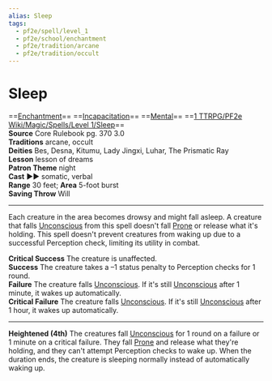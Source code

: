 ```yaml
---
alias: Sleep
tags:
  - pf2e/spell/level_1
  - pf2e/school/enchantment
  - pf2e/tradition/arcane
  - pf2e/tradition/occult
---
```


# Sleep

==[Enchantment](Enchantment.md)== ==[Incapacitation](Incapacitation.md)== ==[Mental](Mental.md)== ==[1 TTRPG/PF2e Wiki/Magic/Spells/Level 1/Sleep](1%20TTRPG/PF2e%20Wiki/Magic/Spells/Level%201/Sleep)==  
__Source__ Core Rulebook pg. 370 3.0  
**Traditions** arcane, occult  
**Deities** Bes, Desna, Kitumu, Lady Jingxi, Luhar, The Prismatic Ray  
**Lesson** lesson of dreams  
**Patron Theme** night  
**Cast** ►► somatic, verbal  
**Range** 30 feet; **Area** 5-foot burst  
**Saving Throw** Will

---

Each creature in the area becomes drowsy and might fall asleep. A creature that falls [Unconscious](Unconscious.md) from this spell doesn't fall [Prone](Prone.md) or release what it's holding. This spell doesn't prevent creatures from waking up due to a successful Perception check, limiting its utility in combat.

**Critical Success** The creature is unaffected.  
**Success** The creature takes a –1 status penalty to Perception checks for 1 round.  
**Failure** The creature falls [Unconscious](Unconscious.md). If it's still [Unconscious](Unconscious.md) after 1 minute, it wakes up automatically.  
**Critical Failure** The creature falls [Unconscious](Unconscious.md). If it's still [Unconscious](Unconscious.md) after 1 hour, it wakes up automatically.

<hr>

**Heightened (4th)** The creatures fall [Unconscious](Unconscious.md) for 1 round on a failure or 1 minute on a critical failure. They fall [Prone](Prone.md) and release what they're holding, and they can't attempt Perception checks to wake up. When the duration ends, the creature is sleeping normally instead of automatically waking up.
